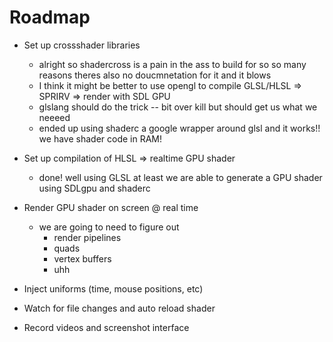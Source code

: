 # Roadmap

- Set up crossshader libraries
  - alright so shadercross is a pain in the ass to build for so so many reasons theres also no doucmnetation for it and it blows
  - I think it might be better to use opengl to compile GLSL/HLSL => SPRIRV => render with SDL GPU
  - glslang should do the trick -- bit over kill but should get us what we neeeed
  - ended up using shaderc a google wrapper around glsl and it works!! we have shader code in RAM!
- Set up compilation of HLSL => realtime GPU shader
  - done! well using GLSL at least we are able to generate a GPU shader using SDLgpu and shaderc

- Render GPU shader on screen @ real time
  - we are going to need to figure out
    - render pipelines
    - quads
    - vertex buffers
    - uhh
- Inject uniforms (time, mouse positions, etc)
- Watch for file changes and auto reload shader
- Record videos and screenshot interface
